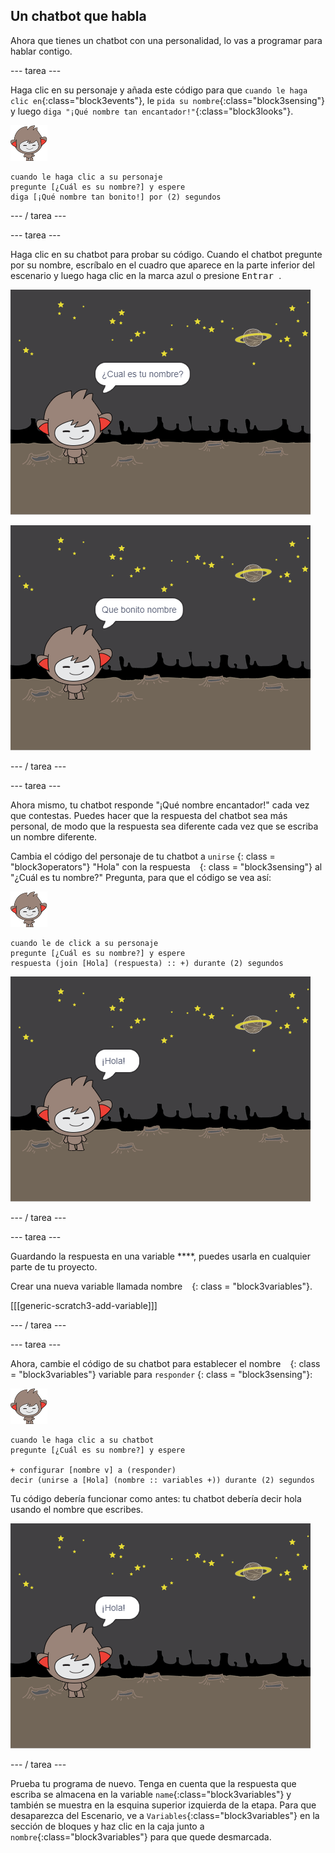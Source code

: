 ## Un chatbot que habla

Ahora que tienes un chatbot con una personalidad, lo vas a programar para hablar contigo.

\--- tarea \---

Haga clic en su personaje y añada este código para que `cuando le haga clic en`{:class="block3events"}, le `pida su nombre`{:class="block3sensing"} y luego `diga "¡Qué nombre tan encantador!"`{:class="block3looks"}.

![nano sprite](images/nano-sprite.png)

```blocks3
cuando le haga clic a su personaje
pregunte [¿Cuál es su nombre?] y espere
diga [¡Qué nombre tan bonito!] por (2) segundos
```

\--- / tarea \---

\--- tarea \---

Haga clic en su chatbot para probar su código. Cuando el chatbot pregunte por su nombre, escríbalo en el cuadro que aparece en la parte inferior del escenario y luego haga clic en la marca azul o presione <kbd> Entrar </kbd>.

![Probando una respuesta del ChatBot](images/chatbot-ask-test1.png)

![Probando una respuesta del ChatBot](images/chatbot-ask-test2.png)

\--- / tarea \---

\--- tarea \---

Ahora mismo, tu chatbot responde "¡Qué nombre encantador!" cada vez que contestas. Puedes hacer que la respuesta del chatbot sea más personal, de modo que la respuesta sea diferente cada vez que se escriba un nombre diferente.

Cambia el código del personaje de tu chatbot a ` unirse ` {: class = "block3operators"} "Hola" con la respuesta ` ` {: class = "block3sensing"} al "¿Cuál es tu nombre?" Pregunta, para que el código se vea así:

![nano sprite](images/nano-sprite.png)

```blocks3
cuando le de click a su personaje 
pregunte [¿Cuál es su nombre?] y espere
respuesta (join [Hola] (respuesta) :: +) durante (2) segundos
```

![Probando una respuesta personalizada](images/chatbot-answer-test.png)

\--- / tarea \---

\--- tarea \---

Guardando la respuesta en una variable ****, puedes usarla en cualquier parte de tu proyecto.

Crear una nueva variable llamada nombre ` ` {: class = "block3variables"}.

[[[generic-scratch3-add-variable]]]

\--- / tarea \---

\--- tarea \---

Ahora, cambie el código de su chatbot para establecer el nombre ` ` {: class = "block3variables"} variable para ` responder ` {: class = "block3sensing"}:

![nano sprite](images/nano-sprite.png)

```blocks3
cuando le haga clic a su chatbot
pregunte [¿Cuál es su nombre?] y espere

+ configurar [nombre v] a (responder)
decir (unirse a [Hola] (nombre :: variables +)) durante (2) segundos
```

Tu código debería funcionar como antes: tu chatbot debería decir hola usando el nombre que escribes.

![Probando una respuesta personalizada](images/chatbot-answer-test.png)

\--- / tarea \---

Prueba tu programa de nuevo. Tenga en cuenta que la respuesta que escriba se almacena en la variable `name`{:class="block3variables"} y también se muestra en la esquina superior izquierda de la etapa. Para que desaparezca del Escenario, ve a `Variables`{:class="block3variables"} en la sección de bloques y haz clic en la caja junto a `nombre`{:class="block3variables"} para que quede desmarcada.